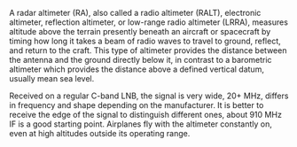A radar altimeter (RA), also called a radio altimeter (RALT), electronic altimeter, reflection altimeter, or low-range radio altimeter (LRRA), measures altitude above the terrain presently beneath an aircraft or spacecraft by timing how long it takes a beam of radio waves to travel to ground, reflect, and return to the craft. This type of altimeter provides the distance between the antenna and the ground directly below it, in contrast to a barometric altimeter which provides the distance above a defined vertical datum, usually mean sea level.

Received on a regular C-band LNB, the signal is very wide, 20+ MHz, differs in frequency and shape depending on the manufacturer. It is better to receive the edge of the signal to distinguish different ones, about 910 MHz IF is a good starting point. Airplanes fly with the altimeter constantly on, even at high altitudes outside its operating range.
